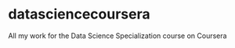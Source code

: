 datasciencecoursera
===================

All my work for the Data Science Specialization course on Coursera
